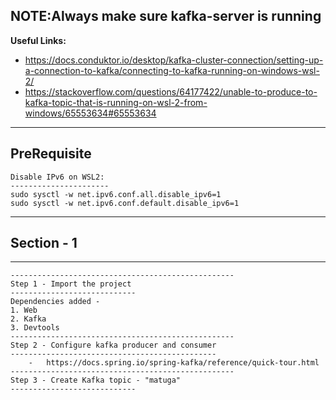 **NOTE:Always make sure kafka-server is running**
---------------------------------------------------
**Useful Links:**  
-   https://docs.conduktor.io/desktop/kafka-cluster-connection/setting-up-a-connection-to-kafka/connecting-to-kafka-running-on-windows-wsl-2/
-   https://stackoverflow.com/questions/64177422/unable-to-produce-to-kafka-topic-that-is-running-on-wsl-2-from-windows/65553634#65553634
---------------------------------------------------
PreRequisite 
-   
    
    Disable IPv6 on WSL2:
    ----------------------
    sudo sysctl -w net.ipv6.conf.all.disable_ipv6=1
    sudo sysctl -w net.ipv6.conf.default.disable_ipv6=1
---------------------------------------------------
Section - 1
-
--------------------------------------------------

    --------------------------------------------------
    Step 1 - Import the project
    ----------------------------
    Dependencies added - 
    1. Web
    2. Kafka
    3. Devtools
    --------------------------------------------------
    Step 2 - Configure kafka producer and consumer
    ----------------------------------------------
        -   https://docs.spring.io/spring-kafka/reference/quick-tour.html
    --------------------------------------------------
    Step 3 - Create Kafka topic - "matuga"
    ----------------------------
    

